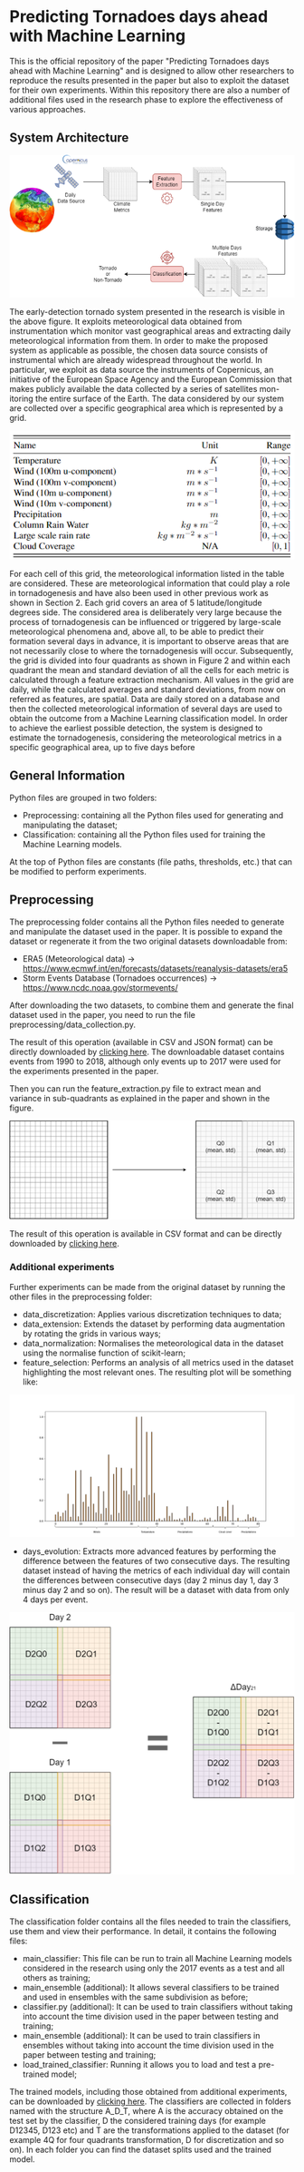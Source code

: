 # Predicting Tornadoes days ahead with Machine Learning

This is the official repository of the paper "Predicting Tornadoes days ahead with Machine Learning" and is designed to allow other researchers to reproduce the results presented in the paper but also to exploit the dataset for their own experiments. Within this repository there are also a number of additional files used in the research phase to explore the effectiveness of various approaches.


## System Architecture

![System Architecture](images/system.png "System Architecture")

The early-detection tornado system presented in the research is visible in the above figure. It exploits meteorological data obtained from instrumentation which monitor vast geographical areas and extracting daily meteorological information from them. In order to make the proposed system as applicable as possible, the chosen data source consists of instrumental which are already widespread throughout
the world. In particular, we exploit as data source the instruments of Copernicus, an initiative of the European Space
Agency and the European Commission that makes publicly available the data collected by a series of satellites mon-
itoring the entire surface of the Earth. The data considered by our system are collected over a specific geographical
area which is represented by a grid.


![Metrics](images/metrics.png "Metrics")

For each cell of this grid, the meteorological information listed in the table are considered. These are meteorological
information that could play a role in tornadogenesis and have also been used in other previous work as shown in
Section 2. Each grid covers an area of 5 latitude/longitude degrees side. The considered area is deliberately very large
because the process of tornadogenesis can be influenced or triggered by large-scale meteorological phenomena and,
above all, to be able to predict their formation several days in advance, it is important to observe areas that are not
necessarily close to where the tornadogenesis will occur.
Subsequently, the grid is divided into four quadrants as shown in Figure 2 and within each quadrant the mean and
standard deviation of all the cells for each metric is calculated through a feature extraction mechanism. All values in
the grid are daily, while the calculated averages and standard deviations, from now on referred as features, are spatial.
Data are daily stored on a database and then the collected meteorological information of several days are used to obtain
the outcome from a Machine Learning classification model.
In order to achieve the earliest possible detection, the system is designed to estimate the tornadogenesis, considering
the meteorological metrics in a specific geographical area, up to five days before

## General Information
Python files are grouped in two folders:
- Preprocessing: containing all the Python files used for generating and manipulating the dataset;
- Classification: containing all the Python files used for training the Machine Learning models.

At the top of Python files are constants (file paths, thresholds, etc.) that can be modified to perform experiments.

## Preprocessing
The preprocessing folder contains all the Python files needed to generate and manipulate the dataset used in the paper. 
It is possible to expand the dataset or regenerate it from the two original datasets downloadable from:
- ERA5 (Meteorological data) -> https://www.ecmwf.int/en/forecasts/datasets/reanalysis-datasets/era5
- Storm Events Database (Tornadoes occurrences) -> https://www.ncdc.noaa.gov/stormevents/

After downloading the two datasets, to combine them and generate the final dataset used in the paper, you need to run the file preprocessing/data_collection.py.

The result of this operation (available in CSV and JSON format) can be directly downloaded by [clicking here](https://drive.google.com/drive/folders/1kiaY3LYekH3AumvOrYRCAF3arKSnQHMb?usp=sharing). The downloadable dataset contains events from 1990 to 2018, although only events up to 2017 were used for the experiments presented in the paper.

Then you can run the feature_extraction.py file to extract mean and variance in sub-quadrants as explained in the paper and shown in the figure.

![Quadrants](images/quadrants.png "Quadrants")

The result of this operation is available in CSV format and can be directly downloaded by [clicking here](https://drive.google.com/drive/folders/1elEm8aYXGnEgsd3IoiPViZSquLygCRQt?usp=sharing).

### Additional experiments
Further experiments can be made from the original dataset by running the other files in the preprocessing folder:
- data_discretization: Applies various discretization techniques to data;
- data_extension: Extends the dataset by performing data augmentation by rotating the grids in various ways;
- data_normalization: Normalises the meteorological data in the dataset using the normalise function of scikit-learn;
- feature_selection: Performs an analysis of all metrics used in the dataset highlighting the most relevant ones. The resulting plot will be something like:


![Feature Selection](images/featureselection.png "Feature Selection")

- days_evolution: Extracts more advanced features by performing the difference between the features of two consecutive days. The resulting dataset instead of having the metrics of each individual day will contain the differences between consecutive days (day 2 minus day 1, day 3 minus day 2 and so on). The result will be a dataset with data from only 4 days per event.

![Days Evolution](images/daysEvolution.png "Days Evolution")

## Classification
The classification folder contains all the files needed to train the classifiers, use them and view their performance. In detail, it contains the following files:
- main_classifier: This file can be run to train all Machine Learning models considered in the research using only the 2017 events as a test and all others as training;
- main_ensemble (additional): It allows several classifiers to be trained and used in ensembles with the same subdivision as before;
- classifier.py (additional): It can be used to train classifiers without taking into account the time division used in the paper between testing and training;
- main_ensemble (additional): It can be used to train classifiers in ensembles without taking into account the time division used in the paper between testing and training;
- load_trained_classifier: Running it allows you to load and test a pre-trained model;

The trained models, including those obtained from additional experiments, can be downloaded by [clicking here](https://drive.google.com/drive/folders/1Via3bajHdy2XUsM6yUGHJqWjUuhp4nFr?usp=sharing). The classifiers are collected in folders named with the structure A_D_T, where A is the accuracy obtained on the test set by the classifier, D the considered training days (for example D12345, D123 etc) and T are the transformations applied to the dataset (for example 4Q for four quadrants transformation, D for discretization and so on). In each folder you can find the dataset splits used and the trained model.
